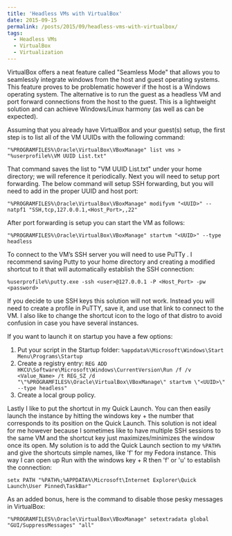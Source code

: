 ```yaml
---
title: 'Headless VMs with VirtualBox'
date: 2015-09-15
permalink: /posts/2015/09/headless-vms-with-virtualbox/
tags:
  - Headless VMs
  - VirtualBox
  - Virtualization
---
```


VirtualBox offers a neat feature called "Seamless Mode" that allows you to seamlessly integrate windows from the host and guest operating systems. This feature proves to be problematic however if the host is a Windows operating system. The alternative is to run the guest as a headless VM and port forward connections from the host to the guest. This is a lightweight solution and can achieve Windows/Linux harmony (as well as can be expected).

Assuming that you already have VirtualBox and your guest(s) setup, the first step is to list all of the VM UUIDs with the  following command:

```
"%PROGRAMFILES%\Oracle\VirtualBox\VBoxManage" list vms > "%userprofile%\VM UUID List.txt"
```

That command saves the list to "VM UUID List.txt" under your home directory; we will reference it periodically. Next you will need to setup port forwarding. The below command will setup SSH forwarding, but you will need to add in the proper UUID and host port:

```
"%PROGRAMFILES%\Oracle\VirtualBox\VBoxManage" modifyvm "<UUID>" --natpf1 "SSH,tcp,127.0.0.1,<Host_Port>,,22"
```

After port forwarding is setup you can start the VM as follows:

```
"%PROGRAMFILES%\Oracle\VirtualBox\VBoxManage" startvm "<UUID>" --type headless
```

To connect to the VM’s SSH server you will need to use PuTTy . I recommend saving Putty to your home directory and creating a modified shortcut to it that will automatically establish the SSH connection:

```
%userprofile%\putty.exe -ssh <user>@127.0.0.1 -P <Host_Port> -pw <password>
```

If you decide to use SSH keys this solution will not work. Instead you will need to create a profile in PuTTY, save it, and use that link to connect to the VM. I also like to change the shortcut icon to the logo of that distro to avoid confusion in case you have several instances.

If you want to launch it on startup you have a few options:

1. Put your script in the Startup folder: `%appdata%\Microsoft\Windows\Start Menu\Programs\Startup`
2. Create a registry entry: `REG ADD HKCU\Software\Microsoft\Windows\CurrentVersion\Run /f /v <Value_Name> /t REG_SZ /d "\"%PROGRAMFILES%\Oracle\VirtualBox\VBoxManage\" startvm \"<UUID>\" --type headless"`
3. Create a local group policy.

Lastly I like to put the shortcut in my Quick Launch. You can then easily launch the instance by hitting the windows key + the number that corresponds to its position on the Quick Launch. This solution is not ideal for me however because I sometimes like to have multiple SSH sessions to the same VM and the shortcut key just maximizes/minimizes the window once its open. My solution is to add the Quick Launch section to my `%PATH%` and give the shortcuts simple names, like 'f' for my Fedora instance. This way I can open up Run with the windows key + R then 'f' or 'u' to establish the connection:

```
setx PATH "%PATH%;%APPDATA%\Microsoft\Internet Explorer\Quick Launch\User Pinned\TaskBar"
```

As an added bonus, here is the command to disable those pesky messages in VirtualBox:

```
"%PROGRAMFILES%\Oracle\VirtualBox\VBoxManage" setextradata global "GUI/SuppressMessages" "all"
```
